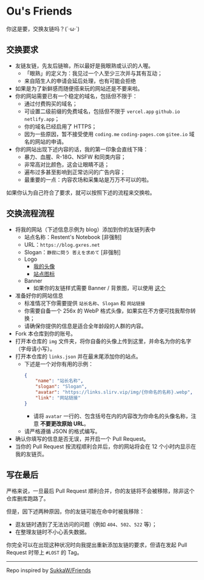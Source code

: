 # Ou's Friends

你这是要，交换友链吗？(´·ω·`)

## 交换要求

- 友链友链，先友后链嘛，所以最好是我眼熟或认识的人喔。
  - 「眼熟」的定义为：我见过一个人至少三次并与其有互动；
  - 来自陌生人的申请会延后处理，也有可能会拒绝
- 如果是为了新鲜感而随便搭来玩的网站还是不要来啦。
- 你的网站需要已有一个稳定的域名，包括但不限于：
  - 通过付费购买的域名；
  - 可设置二级前缀的免费域名，包括但不限于 `vercel.app` `github.io` `netlify.app`；
  - 你的域名已经启用了 HTTPS；
  - 因为一些原因，暂不接受使用 `coding.me` `coding-pages.com` `gitee.io` 域名的网站的申请。
- 你的网站出现下述内容的话，我的第一印象会直线下降：
  - 暴力、血腥、R-18G、NSFW 和同类内容；
  - 非常高对比颜色，这会让眼睛不适；
  - 遍布过多甚至影响到正常访问的广告内容；
  - 最重要的一点：内容农场和采集站是万万不可以的啦。

如果你认为自己符合了要求，就可以按照下述的流程来交换啦。
 
## 交换流程流程

- 将我的网站（下述信息示例为 blog）添加到你的友链列表中
  - 站点名称：Restent's Notebook [非强制]
  - URL：`https://blog.gxres.net`
  - Slogan：`静寂に問う 答えを求めて` [非强制]
  - Logo
    - [我的头像](https://library.gxres.net/images/icons/avatar.webp)
    - [站点图标](https://library.gxres.net/images/icons/favicon.webp)
  - Banner
    - 如果你的友链样式需要 Banner / 背景图，可以使用 [这个](https://library.gxres.net/images/bg.webp)
- 准备好你的网站信息
  - 标准情况下你需要提供 `站长名称`、`Slogan` 和 `网站链接`
  - 你需要自备一个 256x 的 WebP 格式头像，如果实在不方便可找我帮你转换；
  - 请确保你提供的信息是适合全年龄段的人群的内容。
- Fork 本仓库到你的账号。
- 打开本仓库的 `img` 文件夹，将你自备的头像上传到这里，并命名为你的名字（字母请小写）。
- 打开本仓库的 `links.json` 并在最末尾添加你的站点。
  - 下述是一个对你有用的示例：
    ``` json
    {
        "name": "站长名称",
        "slogan": "Slogan",
        "avatar": "https://links.slirv.vip/img/{你命名的名称}.webp",
        "link": "网站链接"
    }
    ```
    - 请将 `avatar` 一行的、包含括号在内的内容改为你命名的头像名称，注意 **不要更改原始 URL**。
  - 请严格遵循 JSON 的格式编写。
- 确认你填写的信息是否无误，并开启一个 Pull Request。
- 当你的 Pull Request 按流程顺利合并后，你的网站将会在 12 个小时内显示在我的友链页。

## 写在最后

严格来说，一旦最后 Pull Request 顺利合并，你的友链将不会被移除，除非这个仓库删库跑路了。

但是，因下述两种原因，你的友链可能在命中时被我移除：
- 逛友链时遇到了无法访问的问题（例如 `404`、`502`、`522` 等）；
- 在整理友链时不小心丢失数据。

你完全可以在出现这种状况时向我提出重新添加友链的要求，但请在发起 Pull Request 时带上 `#LOST` 的 Tag。

---

Repo inspired by [SukkaW/Friends](https://github.com/SukkaW/Friends)